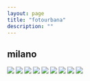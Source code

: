 ```yaml
---
layout: page
title: "fotourbana"
description: ""
---
```


## milano

![](https://dl.dropboxusercontent.com/u/179731/portfolio-milano/_D6F2219.jpg)
![](https://dl.dropboxusercontent.com/u/179731/portfolio-milano/_D6F2223.jpg)
![](https://dl.dropboxusercontent.com/u/179731/portfolio-milano/_D6F2236.jpg)
![](https://dl.dropboxusercontent.com/u/179731/portfolio-milano/_D6F3428.jpg)
![](https://dl.dropboxusercontent.com/u/179731/portfolio-milano/_D7K3030.jpg)
![](https://dl.dropboxusercontent.com/u/179731/portfolio-milano/_D7K4760.jpg)
![](https://dl.dropboxusercontent.com/u/179731/portfolio-milano/_D7K4830.jpg)
![](https://dl.dropboxusercontent.com/u/179731/portfolio-milano/_DSC6483.jpg)
![](https://dl.dropboxusercontent.com/u/179731/portfolio-milano/DSC_0094.jpg)